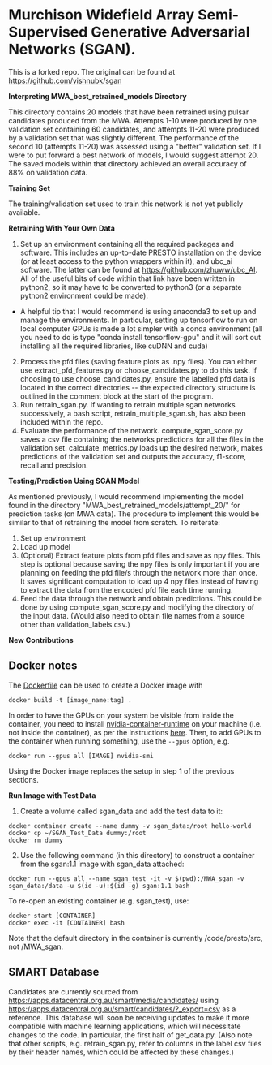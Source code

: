 
# **Murchison Widefield Array Semi-Supervised Generative Adversarial Networks (SGAN).**

This is a forked repo. The original can be found at https://github.com/vishnubk/sgan

**Interpreting MWA_best_retrained_models Directory**

This directory contains 20 models that have been retrained using pulsar candidates produced from the MWA. Attempts 1-10 were produced by one validation set containing 60 candidates, and attempts 11-20 were produced by a validation set that was slightly different. The performance of the second 10 (attempts 11-20) was assessed using a "better" validation set. If I were to put forward a best network of models, I would suggest attempt 20. The saved models within that directory achieved an overall accuracy of 88% on validation data. 

**Training Set**

The training/validation set used to train this network is not yet publicly available. 

**Retraining With Your Own Data**

1. Set up an environment containing all the required packages and software. This includes an up-to-date PRESTO installation on the device (or at least access to the python wrappers within it), and ubc_ai software. The latter can be found at https://github.com/zhuww/ubc_AI. All of the useful bits of code within that link have been written in python2, so it may have to be converted to python3 (or a separate python2 environment could be made).
  - A helpful tip that I would recommend is using anaconda3 to set up and manage the environments. In particular, setting up tensorflow to run on local computer GPUs is made a lot simpler with a conda environment (all you need to do is type "conda install tensorflow-gpu" and it will sort out installing all the required libraries, like cuDNN and cuda)
2. Process the pfd files (saving feature plots as .npy files). You can either use extract_pfd_features.py or choose_candidates.py to do this task. If choosing to use choose_candidates.py, ensure the labelled pfd data is located in the correct directories -- the expected directory structure is outlined in the comment block at the start of the program.
3. Run retrain_sgan.py. If wanting to retrain multiple sgan networks successively, a bash script, retrain_multiple_sgan.sh, has also been included within the repo.
4. Evaluate the performance of the network. compute_sgan_score.py saves a csv file containing the networks predictions for all the files in the validation set. calculate_metrics.py loads up the desired network, makes predictions of the validation set and outputs the accuracy, f1-score, recall and precision. 
  
**Testing/Prediction Using SGAN Model**

As mentioned previously, I would recommend implementing the model found in the directory "MWA_best_retrained_models/attempt_20/" for prediction tasks (on MWA data). The procedure to implement this would be similar to that of retraining the model from scratch. To reiterate:
1. Set up environment
2. Load up model
3. (Optional) Extract feature plots from pfd files and save as npy files. This step is optional because saving the npy files is only important if you are planning on feeding the pfd file/s through the network more than once. It saves significant computation to load up 4 npy files instead of having to extract the data from the encoded pfd file each time running. 
4. Feed the data through the network and obtain predictions. This could be done by using compute_sgan_score.py and modifying the directory of the input data. (Would also need to obtain file names from a source other than validation_labels.csv.)

**New Contributions**

## Docker notes

The [Dockerfile](Dockerfile) can be used to create a Docker image with
```
docker build -t [image_name:tag] .
```

In order to have the GPUs on your system be visible from inside the container, you need to install [nvidia-container-runtime](https://nvidia.github.io/nvidia-container-runtime/) on your machine (i.e. not inside the container), as per the instructions [here](https://docs.docker.com/engine/reference/commandline/run/#access-an-nvidia-gpu).
Then, to add GPUs to the container when running something, use the `--gpus` option, e.g.
```
docker run --gpus all [IMAGE] nvidia-smi
```

Using the Docker image replaces the setup in step 1 of the previous sections.

**Run Image with Test Data**

1. Create a volume called sgan_data and add the test data to it:
```
docker container create --name dummy -v sgan_data:/root hello-world
docker cp ~/SGAN_Test_Data dummy:/root
docker rm dummy
```

2. Use the following command (in this directory) to construct a container from the sgan:1.1 image with sgan_data attached:
```
docker run --gpus all --name sgan_test -it -v $(pwd):/MWA_sgan -v sgan_data:/data -u $(id -u):$(id -g) sgan:1.1 bash
```

To re-open an existing container (e.g. sgan_test), use:
```
docker start [CONTAINER]
docker exec -it [CONTAINER] bash
```

Note that the default directory in the container is currently /code/presto/src, not /MWA_sgan.

## SMART Database
Candidates are currently sourced from https://apps.datacentral.org.au/smart/media/candidates/ using https://apps.datacentral.org.au/smart/candidates/?_export=csv as a reference.
This database will soon be receiving updates to make it more compatible with machine learning applications, which will necessitate changes to the code. In particular, the first half of get_data.py.
(Also note that other scripts, e.g. retrain_sgan.py, refer to columns in the label csv files by their header names, which could be affected by these changes.)
